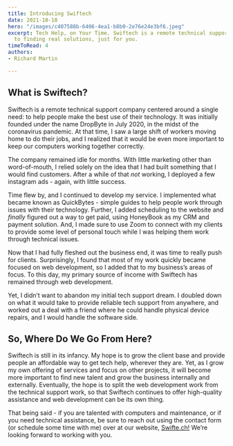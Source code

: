```yaml
---
title: Introducing Swiftech
date: 2021-10-10
hero: "/images/c407588b-6406-4ea1-b8b0-2e76e24e3bf6.jpeg"
excerpt: Tech Help, on Your Time. Swiftech is a remote technical support company dedicated
  to finding real solutions, just for you.
timeToRead: 4
authors:
- Richard Martin

---
```

## What is Swiftech?

Swiftech is a remote technical support company centered around a single need: to help people make the best use of their technology. It was initially founded under the name DropByte in July 2020, in the midst of the coronavirus pandemic. At that time, I saw a large shift of workers moving home to do their jobs, and I realized that it would be even more important to keep our computers working together correctly.

The company remained idle for months. With little marketing other than word-of-mouth, I relied solely on the idea that I had built something that I would find customers. After a while of that _not_ working, I deployed a few instagram ads - again, with little success.

Time flew by, and I continued to develop my service. I implemented what became known as QuickBytes - simple guides to help people work through issues with their technology. Further, I added scheduling to the website and _finally_ figured out a way to get paid, using HoneyBook as my CRM and payment solution. And, I made sure to use Zoom to connect with my clients to provide some level of personal touch while I was helping them work through technical issues.

Now that I had fully fleshed out the business end, it was time to really push for clients. Surprisingly, I found that most of my work quickly became focused on web development, so I added that to my business’s areas of focus. To this day, my primary source of income with Swiftech has remained through web development.

Yet, I didn’t want to abandon my initial tech support dream. I doubled down on what it would take to provide reliable tech support from anywhere, and worked out a deal with a friend where he could handle physical device repairs, and I would handle the software side. 

## So, Where Do We Go From Here?

Swiftech is still in its infancy. My hope is to grow the client base and provide people an affordable way to get tech help, wherever they are. Yet, as I grow my own offering of services and focus on other projects, it will become more important to find new talent and grow the business internally and externally. Eventually, the hope is to split the web development work from the technical support work, so that Swiftech continues to offer high-quality assistance and web development can be its own thing.

That being said - if you are talented with computers and maintenance, or if you need technical assistance, be sure to reach out using the contact form (or schedule some time with me) over at our website, [Swifte.ch!](Https://Swifte.ch "Swiftech") We’re looking forward to working with you.